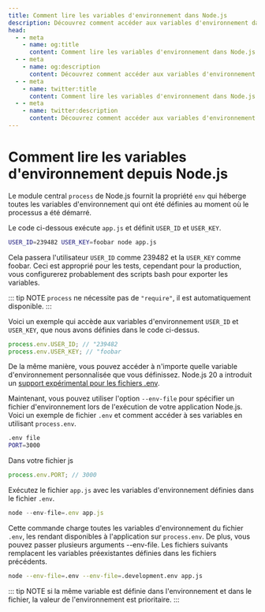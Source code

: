 ```yaml
---
title: Comment lire les variables d'environnement dans Node.js
description: Découvrez comment accéder aux variables d'environnement dans Node.js en utilisant la propriété process.env et les fichiers .env.
head:
  - - meta
    - name: og:title
      content: Comment lire les variables d'environnement dans Node.js | Node.js - iDoc.dev
  - - meta
    - name: og:description
      content: Découvrez comment accéder aux variables d'environnement dans Node.js en utilisant la propriété process.env et les fichiers .env.
  - - meta
    - name: twitter:title
      content: Comment lire les variables d'environnement dans Node.js | Node.js - iDoc.dev
  - - meta
    - name: twitter:description
      content: Découvrez comment accéder aux variables d'environnement dans Node.js en utilisant la propriété process.env et les fichiers .env.
---
```



# Comment lire les variables d'environnement depuis Node.js

Le module central `process` de Node.js fournit la propriété `env` qui héberge toutes les variables d'environnement qui ont été définies au moment où le processus a été démarré.

Le code ci-dessous exécute `app.js` et définit `USER_ID` et `USER_KEY`.

```bash
USER_ID=239482 USER_KEY=foobar node app.js
```

Cela passera l'utilisateur `USER_ID` comme 239482 et la `USER_KEY` comme foobar. Ceci est approprié pour les tests, cependant pour la production, vous configurerez probablement des scripts bash pour exporter les variables.

::: tip NOTE
`process` ne nécessite pas de `"require"`, il est automatiquement disponible.
:::

Voici un exemple qui accède aux variables d'environnement `USER_ID` et `USER_KEY`, que nous avons définies dans le code ci-dessus.

```javascript
process.env.USER_ID; // "239482
process.env.USER_KEY; // "foobar
```

De la même manière, vous pouvez accéder à n'importe quelle variable d'environnement personnalisée que vous définissez. Node.js 20 a introduit un [support expérimental pour les fichiers .env](/fr/nodejs/api/cli#env-file-config).

Maintenant, vous pouvez utiliser l'option `--env-file` pour spécifier un fichier d'environnement lors de l'exécution de votre application Node.js. Voici un exemple de fichier `.env` et comment accéder à ses variables en utilisant `process.env`.

```bash
.env file
PORT=3000
```

Dans votre fichier js

```javascript
process.env.PORT; // 3000
```

Exécutez le fichier `app.js` avec les variables d'environnement définies dans le fichier `.env`.

```js
node --env-file=.env app.js
```

Cette commande charge toutes les variables d'environnement du fichier `.env`, les rendant disponibles à l'application sur `process.env`. De plus, vous pouvez passer plusieurs arguments --env-file. Les fichiers suivants remplacent les variables préexistantes définies dans les fichiers précédents.

```bash
node --env-file=.env --env-file=.development.env app.js
```
::: tip NOTE
si la même variable est définie dans l'environnement et dans le fichier, la valeur de l'environnement est prioritaire.
:::

